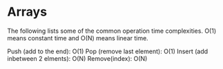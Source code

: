 # Arrays

The following lists some of the common operation time complexities. O(1) means constant time and O(N) means linear time.

Push (add to the end): O(1)
Pop (remove last element): O(1)
Insert (add inbetween 2 elments): O(N)
Remove(index): O(N)
